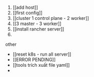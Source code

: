 1. [[add host]]
2. [[first config]]
3. [[cluster 1 control plane - 2 worker]]
4. [[3 master - 3 worker]]
5. [[install rancher server]]
6. 
other
- [[reset k8s - run all server]]
- [[ERROR PENDING]]
- [[tools trích xuất file yaml]]
- 